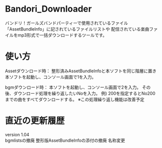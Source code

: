 # Bandori_Downloader
バンドリ！ガールズバンドパーティーで使用されているファイル
「AssetBundleInfo」に記されているファイルリストや
配信されている楽曲ファイルをmp3形式で一括ダウンロードするツールです。

# 使い方

Assetダウンロード時：
整形済みAssetBundleInfoと本ソフトを同じ階層に置き
本ソフトを起動し、コンソール画面で1を入力。

bgmダウンロード時：
本ソフトを起動し、コンソール画面で2を入力。
その後、ダウンロード処理を繰り返したいNoを入力。
例) 200を指定するとNo200までの曲をすべてダウンロードする。
※この処理繰り返し機能は改善予定

# 直近の更新履歴

version 1.04<br>
bgmlistsの撤廃
整形版AssetBundleInfoの添付の撤廃
名称変更
